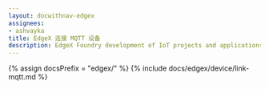 ```yaml
---
layout: docwithnav-edgex
assignees:
- ashvayka
title: EdgeX 连接 MQTT 设备
description: EdgeX Foundry development of IoT projects and applications.
---
```


{% assign docsPrefix = "edgex/" %}
{% include docs/edgex/device/link-mqtt.md %}

